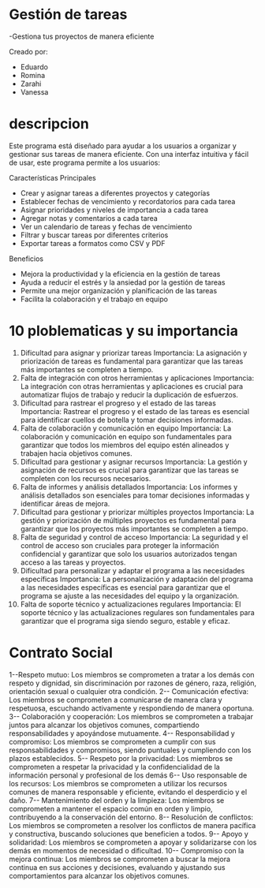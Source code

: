 # Gestión de tareas
-Gestiona tus proyectos de manera eficiente

Creado por:

- Eduardo
- Romina
- Zarahi
- Vanessa

# descripcion

Este programa está diseñado para ayudar a los usuarios a organizar y gestionar sus tareas de manera eficiente. Con una interfaz intuitiva y fácil de usar, este programa permite a los usuarios:

Características Principales

- Crear y asignar tareas a diferentes proyectos y categorías
- Establecer fechas de vencimiento y recordatorios para cada tarea
- Asignar prioridades y niveles de importancia a cada tarea
- Agregar notas y comentarios a cada tarea
- Ver un calendario de tareas y fechas de vencimiento
- Filtrar y buscar tareas por diferentes criterios
- Exportar tareas a formatos como CSV y PDF

Beneficios

- Mejora la productividad y la eficiencia en la gestión de tareas
- Ayuda a reducir el estrés y la ansiedad por la gestión de tareas
- Permite una mejor organización y planificación de las tareas
- Facilita la colaboración y el trabajo en equipo

# 10 ploblematicas y su importancia

1. Dificultad para asignar y priorizar tareas
Importancia: La asignación y priorización de tareas es fundamental para garantizar que las tareas más importantes se completen a tiempo.
2. Falta de integración con otros herramientas y aplicaciones
Importancia: La integración con otras herramientas y aplicaciones es crucial para automatizar flujos de trabajo y reducir la duplicación de esfuerzos.
3. Dificultad para rastrear el progreso y el estado de las tareas
Importancia: Rastrear el progreso y el estado de las tareas es esencial para identificar cuellos de botella y tomar decisiones informadas.
4. Falta de colaboración y comunicación en equipo
Importancia: La colaboración y comunicación en equipo son fundamentales para garantizar que todos los miembros del equipo estén alineados y trabajen hacia objetivos comunes.
5. Dificultad para gestionar y asignar recursos
Importancia: La gestión y asignación de recursos es crucial para garantizar que las tareas se completen con los recursos necesarios.
6. Falta de informes y análisis detallados
Importancia: Los informes y análisis detallados son esenciales para tomar decisiones informadas y identificar áreas de mejora.
7. Dificultad para gestionar y priorizar múltiples proyectos
Importancia: La gestión y priorización de múltiples proyectos es fundamental para garantizar que los proyectos más importantes se completen a tiempo.
8. Falta de seguridad y control de acceso
Importancia: La seguridad y el control de acceso son cruciales para proteger la información confidencial y garantizar que solo los usuarios autorizados tengan acceso a las tareas y proyectos.
9. Dificultad para personalizar y adaptar el programa a las necesidades específicas
Importancia: La personalización y adaptación del programa a las necesidades específicas es esencial para garantizar que el programa se ajuste a las necesidades del equipo y la organización.
10. Falta de soporte técnico y actualizaciones regulares
Importancia: El soporte técnico y las actualizaciones regulares son fundamentales para garantizar que el programa siga siendo seguro, estable y eficaz.

# Contrato Social

1--Respeto mutuo: Los miembros se comprometen a tratar a los demás con respeto y dignidad, sin discriminación por razones de género, raza, religión, orientación sexual o cualquier otra condición.
2-- Comunicación efectiva: Los miembros se comprometen a comunicarse de manera clara y respetuosa, escuchando activamente y respondiendo de manera oportuna.
3-- Colaboración y cooperación: Los miembros se comprometen a trabajar juntos para alcanzar los objetivos comunes, compartiendo responsabilidades y apoyándose mutuamente.
4-- Responsabilidad y compromiso: Los miembros se comprometen a cumplir con sus responsabilidades y compromisos, siendo puntuales y cumpliendo con los plazos establecidos.
5-- Respeto por la privacidad: Los miembros se comprometen a respetar la privacidad y la confidencialidad de la información personal y profesional de los demás
6-- Uso responsable de los recursos: Los miembros se comprometen a utilizar los recursos comunes de manera responsable y eficiente, evitando el desperdicio y el daño.
7-- Mantenimiento del orden y la limpieza: Los miembros se comprometen a mantener el espacio común en orden y limpio, contribuyendo a la conservación del entorno.
8-- Resolución de conflictos: Los miembros se comprometen a resolver los conflictos de manera pacífica y constructiva, buscando soluciones que beneficien a todos.
9-- Apoyo y solidaridad: Los miembros se comprometen a apoyar y solidarizarse con los demás en momentos de necesidad o dificultad.
10-- Compromiso con la mejora continua: Los miembros se comprometen a buscar la mejora continua en sus acciones y decisiones, evaluando y ajustando sus comportamientos para alcanzar los objetivos comunes.

















































